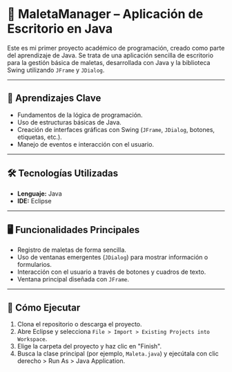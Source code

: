# 🧳 MaletaManager – Aplicación de Escritorio en Java

Este es mi primer proyecto académico de programación, creado como parte del aprendizaje de Java. Se trata de una aplicación sencilla de escritorio para la gestión básica de maletas, desarrollada con Java y la biblioteca Swing utilizando `JFrame` y `JDialog`.

---

## 🧠 Aprendizajes Clave

- Fundamentos de la lógica de programación.
- Uso de estructuras básicas de Java.
- Creación de interfaces gráficas con Swing (`JFrame`, `JDialog`, botones, etiquetas, etc.).
- Manejo de eventos e interacción con el usuario.

---

## 🛠 Tecnologías Utilizadas

- **Lenguaje:** Java
- **IDE:** Eclipse

---

## 🖥 Funcionalidades Principales

- Registro de maletas de forma sencilla.
- Uso de ventanas emergentes (`JDialog`) para mostrar información o formularios.
- Interacción con el usuario a través de botones y cuadros de texto.
- Ventana principal diseñada con `JFrame`.

---

## 🚀 Cómo Ejecutar

1. Clona el repositorio o descarga el proyecto.
2. Abre Eclipse y selecciona `File > Import > Existing Projects into Workspace`.
3. Elige la carpeta del proyecto y haz clic en "Finish".
4. Busca la clase principal (por ejemplo, `Maleta.java`) y ejecútala con clic derecho > Run As > Java Application.
